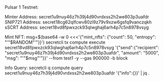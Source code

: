 Pulsar 1 Testnet:

Minter Address: secret1u9nuy46z7h39j4d90vrdxss2h2we803p3uafdr
SNIP721 Address: secret18cg62qlfcwv80zl9z79v9xzw6gsfq9vanczqkh
sSCRT Address: secret18vd8fpwxzck93qlwghaj6arh4p7c5n8978vsyg

Mint NFT:
msg=$(base64 -w 0 <<<'{"mint_nfts": {"count": 50, "entropy": "'"$RANDOM"'"}}')
secretcli tx compute execute secret18vd8fpwxzck93qlwghaj6arh4p7c5n8978vsyg '{"send":{"recipient": "secret1u9nuy46z7h39j4d90vrdxss2h2we803p3uafdr", "amount": "5000", "msg": "'"$msg"'"}}' --from test1 -y --gas 900000 -b block

Info Query:
secretcli q compute query secret1u9nuy46z7h39j4d90vrdxss2h2we803p3uafdr '{"info":{}}' | jq .
